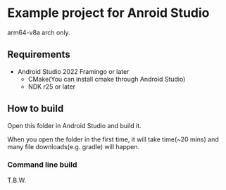 # Example project for Anroid Studio

arm64-v8a arch only.

## Requirements

* Android Studio 2022 Framingo or later
  * CMake(You can install cmake through Android Studio)
  * NDK r25 or later


## How to build

Open this folder in Android Studio and build it.

When you open the folder in the first time, it will take time(~20 mins) and many file downloads(e.g. gradle) will happen.

### Command line build

T.B.W.
